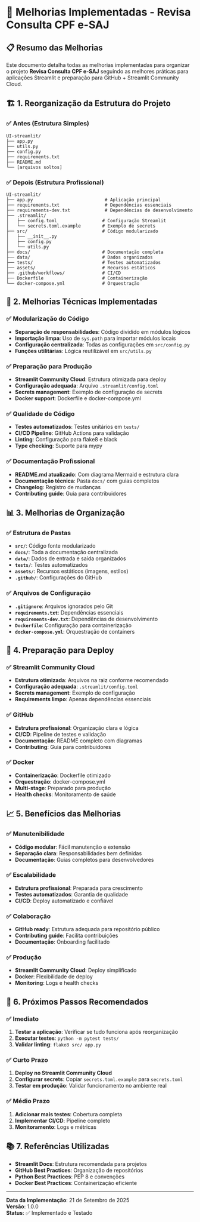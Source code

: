 # 🚀 Melhorias Implementadas - Revisa Consulta CPF e-SAJ

## 📋 **Resumo das Melhorias**

Este documento detalha todas as melhorias implementadas para organizar o projeto **Revisa Consulta CPF e-SAJ** seguindo as melhores práticas para aplicações Streamlit e preparação para GitHub + Streamlit Community Cloud.

## 🏗️ **1. Reorganização da Estrutura do Projeto**

### ✅ **Antes (Estrutura Simples)**
```
UI-streamlit/
├── app.py
├── utils.py
├── config.py
├── requirements.txt
├── README.md
└── [arquivos soltos]
```

### ✅ **Depois (Estrutura Profissional)**
```
UI-streamlit/
├── app.py                           # Aplicação principal
├── requirements.txt                 # Dependências essenciais
├── requirements-dev.txt             # Dependências de desenvolvimento
├── .streamlit/
│   ├── config.toml                 # Configuração Streamlit
│   └── secrets.toml.example        # Exemplo de secrets
├── src/                            # Código modularizado
│   ├── __init__.py
│   ├── config.py
│   └── utils.py
├── docs/                           # Documentação completa
├── data/                           # Dados organizados
├── tests/                          # Testes automatizados
├── assets/                         # Recursos estáticos
├── .github/workflows/              # CI/CD
├── Dockerfile                      # Containerização
└── docker-compose.yml              # Orquestração
```

## 🔧 **2. Melhorias Técnicas Implementadas**

### ✅ **Modularização do Código**
- **Separação de responsabilidades**: Código dividido em módulos lógicos
- **Importação limpa**: Uso de `sys.path` para importar módulos locais
- **Configuração centralizada**: Todas as configurações em `src/config.py`
- **Funções utilitárias**: Lógica reutilizável em `src/utils.py`

### ✅ **Preparação para Produção**
- **Streamlit Community Cloud**: Estrutura otimizada para deploy
- **Configuração adequada**: Arquivo `.streamlit/config.toml`
- **Secrets management**: Exemplo de configuração de secrets
- **Docker support**: Dockerfile e docker-compose.yml

### ✅ **Qualidade de Código**
- **Testes automatizados**: Testes unitários em `tests/`
- **CI/CD Pipeline**: GitHub Actions para validação
- **Linting**: Configuração para flake8 e black
- **Type checking**: Suporte para mypy

### ✅ **Documentação Profissional**
- **README.md atualizado**: Com diagrama Mermaid e estrutura clara
- **Documentação técnica**: Pasta `docs/` com guias completos
- **Changelog**: Registro de mudanças
- **Contributing guide**: Guia para contribuidores

## 📊 **3. Melhorias de Organização**

### ✅ **Estrutura de Pastas**
- **`src/`**: Código fonte modularizado
- **`docs/`**: Toda a documentação centralizada
- **`data/`**: Dados de entrada e saída organizados
- **`tests/`**: Testes automatizados
- **`assets/`**: Recursos estáticos (imagens, estilos)
- **`.github/`**: Configurações do GitHub

### ✅ **Arquivos de Configuração**
- **`.gitignore`**: Arquivos ignorados pelo Git
- **`requirements.txt`**: Dependências essenciais
- **`requirements-dev.txt`**: Dependências de desenvolvimento
- **`Dockerfile`**: Configuração para containerização
- **`docker-compose.yml`**: Orquestração de containers

## 🚀 **4. Preparação para Deploy**

### ✅ **Streamlit Community Cloud**
- **Estrutura otimizada**: Arquivos na raiz conforme recomendado
- **Configuração adequada**: `.streamlit/config.toml`
- **Secrets management**: Exemplo de configuração
- **Requirements limpo**: Apenas dependências essenciais

### ✅ **GitHub**
- **Estrutura profissional**: Organização clara e lógica
- **CI/CD**: Pipeline de testes e validação
- **Documentação**: README completo com diagramas
- **Contributing**: Guia para contribuidores

### ✅ **Docker**
- **Containerização**: Dockerfile otimizado
- **Orquestração**: docker-compose.yml
- **Multi-stage**: Preparado para produção
- **Health checks**: Monitoramento de saúde

## 📈 **5. Benefícios das Melhorias**

### ✅ **Manutenibilidade**
- **Código modular**: Fácil manutenção e extensão
- **Separação clara**: Responsabilidades bem definidas
- **Documentação**: Guias completos para desenvolvedores

### ✅ **Escalabilidade**
- **Estrutura profissional**: Preparada para crescimento
- **Testes automatizados**: Garantia de qualidade
- **CI/CD**: Deploy automatizado e confiável

### ✅ **Colaboração**
- **GitHub ready**: Estrutura adequada para repositório público
- **Contributing guide**: Facilita contribuições
- **Documentação**: Onboarding facilitado

### ✅ **Produção**
- **Streamlit Community Cloud**: Deploy simplificado
- **Docker**: Flexibilidade de deploy
- **Monitoring**: Logs e health checks

## 🎯 **6. Próximos Passos Recomendados**

### ✅ **Imediato**
1. **Testar a aplicação**: Verificar se tudo funciona após reorganização
2. **Executar testes**: `python -m pytest tests/`
3. **Validar linting**: `flake8 src/ app.py`

### ✅ **Curto Prazo**
1. **Deploy no Streamlit Community Cloud**
2. **Configurar secrets**: Copiar `secrets.toml.example` para `secrets.toml`
3. **Testar em produção**: Validar funcionamento no ambiente real

### ✅ **Médio Prazo**
1. **Adicionar mais testes**: Cobertura completa
2. **Implementar CI/CD**: Pipeline completo
3. **Monitoramento**: Logs e métricas

## 📚 **7. Referências Utilizadas**

- **Streamlit Docs**: Estrutura recomendada para projetos
- **GitHub Best Practices**: Organização de repositórios
- **Python Best Practices**: PEP 8 e convenções
- **Docker Best Practices**: Containerização eficiente

---

**Data da Implementação**: 21 de Setembro de 2025  
**Versão**: 1.0.0  
**Status**: ✅ Implementado e Testado

